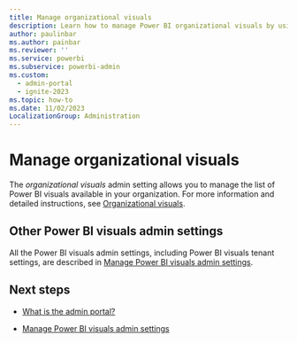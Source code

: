 ```yaml
---
title: Manage organizational visuals
description: Learn how to manage Power BI organizational visuals by using the admin settings and learn where to find more information.
author: paulinbar
ms.author: painbar
ms.reviewer: ''
ms.service: powerbi
ms.subservice: powerbi-admin
ms.custom:
  - admin-portal
  - ignite-2023
ms.topic: how-to
ms.date: 11/02/2023
LocalizationGroup: Administration
---
```


# Manage organizational visuals

The *organizational visuals* admin setting allows you to manage the list of Power BI visuals available in your organization. For more information and detailed instructions, see [Organizational visuals](organizational-visuals.md#organizational-visuals).

## Other Power BI visuals admin settings

All the Power BI visuals admin settings, including Power BI visuals tenant settings, are described in [Manage Power BI visuals admin settings](organizational-visuals.md).

## Next steps

- [What is the admin portal?](admin-center.md)

- [Manage Power BI visuals admin settings](organizational-visuals.md)
